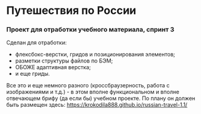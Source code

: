 # **Путешествия по России**
### **Проект для отработки учебного материала, спринт 3**

Сделан для отработки:
* флексбокс-верстки, гридов и позиционирования элементов;
* разметки структуры файлов по БЭМ;
* ОБОЖЕ адаптивная верстка;
* и еще гриды.

Все это и еще немного разного (кроссбраузерность, работа с изображениями и т.д.) - в этом вполне функциональном и вполне отвечающем брифу (да если бы) учебном проекте.
По плану он должен быть размещен здесь: https://krokodila888.github.io/russian-travel-1.1/
